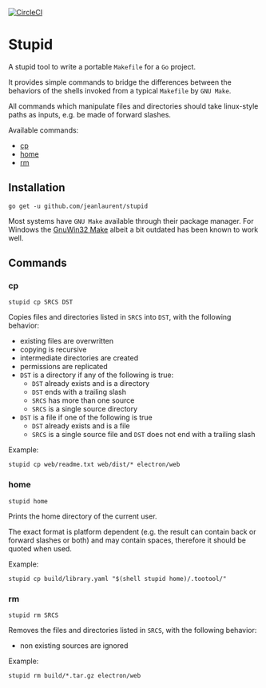 [![CircleCI](https://circleci.com/gh/jeanlaurent/stupid/tree/master.svg?style=svg)](https://circleci.com/gh/jeanlaurent/stupid/tree/master)

# Stupid

A stupid tool to write a portable `Makefile` for a `Go` project.

It provides simple commands to bridge the differences between the behaviors of the shells invoked from a typical `Makefile` by `GNU Make`.

All commands which manipulate files and directories should take linux-style paths as inputs, e.g. be made of forward slashes.

Available commands:
* [cp](#cp)
* [home](#home)
* [rm](#rm)

## Installation

```
go get -u github.com/jeanlaurent/stupid
```

Most systems have `GNU Make` available through their package manager.
For Windows the [GnuWin32 Make](http://gnuwin32.sourceforge.net/packages/make.htm) albeit a bit outdated has been known to work well.

## Commands

### cp

```
stupid cp SRCS DST
```
Copies files and directories listed in `SRCS` into `DST`, with the following behavior:
* existing files are overwritten
* copying is recursive
* intermediate directories are created
* permissions are replicated
* `DST` is a directory if any of the following is true:
  * `DST` already exists and is a directory
  * `DST` ends with a trailing slash
  * `SRCS` has more than one source
  * `SRCS` is a single source directory
* `DST` is a file if one of the following is true
  * `DST` already exists and is a file
  * `SRCS` is a single source file and `DST` does not end with a trailing slash

Example:
```
stupid cp web/readme.txt web/dist/* electron/web
```
### home
```
stupid home
```
Prints the home directory of the current user.

The exact format is platform dependent (e.g. the result can contain back or forward slashes or both) and may contain spaces, therefore it should be quoted when used.

Example:
```
stupid cp build/library.yaml "$(shell stupid home)/.tootool/"
```

### rm
```
stupid rm SRCS
```
Removes the files and directories listed in `SRCS`, with the following behavior:
* non existing sources are ignored

Example:
```
stupid rm build/*.tar.gz electron/web
```
